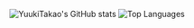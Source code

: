 ![YuukiTakao's GitHub stats](https://github-readme-stats.vercel.app/api?username=YuukiTakao&show_icons=true&theme=dracula) 
![Top Languages](https://github-readme-stats.vercel.app/api/top-langs/?username=YuukiTakao&langs_count=5&theme=dracula)

